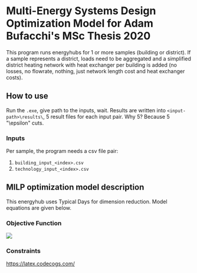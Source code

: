 # Multi-Energy Systems Design Optimization Model for Adam Bufacchi's MSc Thesis 2020
This program runs energyhubs for 1 or more samples (building or district). If a sample represents a district, loads need to be aggregated and a simplified district heating network with heat exchanger per building is added (no losses, no flowrate, nothing, just network length cost and heat exchanger costs).

## How to use
Run the `.exe`, give path to the inputs, wait. Results are written into `<input-path>\results\`, 5 result files for each input pair. Why 5? Because 5 "\epsilon" cuts.

### Inputs
Per sample, the program needs a csv file pair:
1. `building_input_<index>.csv`
2. `technology_input_<index>.csv`



## MILP optimization model description
This energyhub uses Typical Days for dimension reduction. Model equations are given below.

### Objective Function
<img src="https://latex.codecogs.com/svg.latex?\min_x&space;f(x)">

### Constraints


https://latex.codecogs.com/
